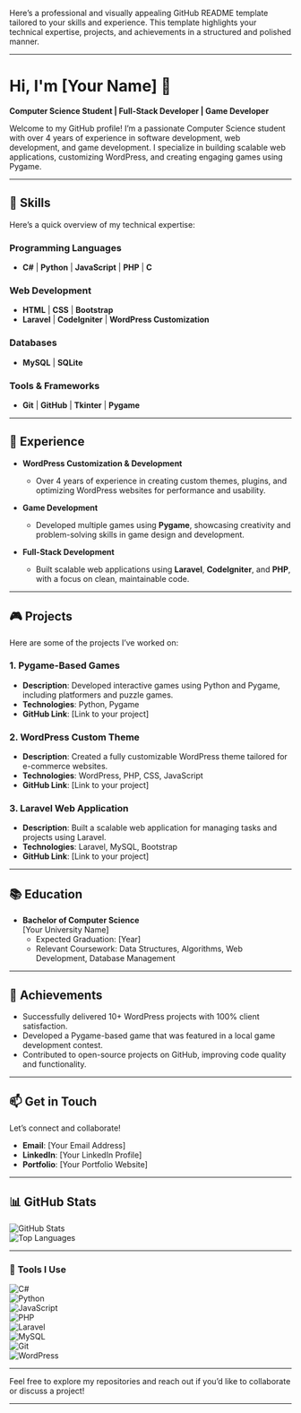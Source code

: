Here’s a professional and visually appealing GitHub README template tailored to your skills and experience. This template highlights your technical expertise, projects, and achievements in a structured and polished manner.

---

# Hi, I'm [Your Name] 👋  
**Computer Science Student | Full-Stack Developer | Game Developer**

Welcome to my GitHub profile! I’m a passionate Computer Science student with over 4 years of experience in software development, web development, and game development. I specialize in building scalable web applications, customizing WordPress, and creating engaging games using Pygame.  

---

## 🚀 **Skills**  
Here’s a quick overview of my technical expertise:  

### **Programming Languages**  
- **C#** | **Python** | **JavaScript** | **PHP** | **C**  

### **Web Development**  
- **HTML** | **CSS** | **Bootstrap**  
- **Laravel** | **CodeIgniter** | **WordPress Customization**  

### **Databases**  
- **MySQL** | **SQLite**  

### **Tools & Frameworks**  
- **Git** | **GitHub** | **Tkinter** | **Pygame**  

---

## 💼 **Experience**  
- **WordPress Customization & Development**  
  - Over 4 years of experience in creating custom themes, plugins, and optimizing WordPress websites for performance and usability.  

- **Game Development**  
  - Developed multiple games using **Pygame**, showcasing creativity and problem-solving skills in game design and development.  

- **Full-Stack Development**  
  - Built scalable web applications using **Laravel**, **CodeIgniter**, and **PHP**, with a focus on clean, maintainable code.  

---

## 🎮 **Projects**  
Here are some of the projects I’ve worked on:  

### **1. Pygame-Based Games**  
- **Description**: Developed interactive games using Python and Pygame, including platformers and puzzle games.  
- **Technologies**: Python, Pygame  
- **GitHub Link**: [Link to your project]  

### **2. WordPress Custom Theme**  
- **Description**: Created a fully customizable WordPress theme tailored for e-commerce websites.  
- **Technologies**: WordPress, PHP, CSS, JavaScript  
- **GitHub Link**: [Link to your project]  

### **3. Laravel Web Application**  
- **Description**: Built a scalable web application for managing tasks and projects using Laravel.  
- **Technologies**: Laravel, MySQL, Bootstrap  
- **GitHub Link**: [Link to your project]  

---

## 📚 **Education**  
- **Bachelor of Computer Science**  
  [Your University Name]  
  - Expected Graduation: [Year]  
  - Relevant Coursework: Data Structures, Algorithms, Web Development, Database Management  

---

## 🌟 **Achievements**  
- Successfully delivered 10+ WordPress projects with 100% client satisfaction.  
- Developed a Pygame-based game that was featured in a local game development contest.  
- Contributed to open-source projects on GitHub, improving code quality and functionality.  

---

## 📫 **Get in Touch**  
Let’s connect and collaborate!  
- **Email**: [Your Email Address]  
- **LinkedIn**: [Your LinkedIn Profile]  
- **Portfolio**: [Your Portfolio Website]  

---

## 📊 **GitHub Stats**  
![GitHub Stats](https://github-readme-stats.vercel.app/api?username=[YourGitHubUsername]&show_icons=true&theme=radical)  
![Top Languages](https://github-readme-stats.vercel.app/api/top-langs/?username=[YourGitHubUsername]&layout=compact&theme=radical)  

---

### 🔧 **Tools I Use**  
![C#](https://img.shields.io/badge/C%23-239120?style=for-the-badge&logo=c-sharp&logoColor=white)  
![Python](https://img.shields.io/badge/Python-3776AB?style=for-the-badge&logo=python&logoColor=white)  
![JavaScript](https://img.shields.io/badge/JavaScript-F7DF1E?style=for-the-badge&logo=javascript&logoColor=black)  
![PHP](https://img.shields.io/badge/PHP-777BB4?style=for-the-badge&logo=php&logoColor=white)  
![Laravel](https://img.shields.io/badge/Laravel-FF2D20?style=for-the-badge&logo=laravel&logoColor=white)  
![MySQL](https://img.shields.io/badge/MySQL-4479A1?style=for-the-badge&logo=mysql&logoColor=white)  
![Git](https://img.shields.io/badge/Git-F05032?style=for-the-badge&logo=git&logoColor=white)  
![WordPress](https://img.shields.io/badge/WordPress-21759B?style=for-the-badge&logo=wordpress&logoColor=white)  

---

Feel free to explore my repositories and reach out if you’d like to collaborate or discuss a project!  

---




<!---
- 👋 Hi, I’m @MUHAMMADUSAMA64874
- 👀 I’m interested in ...
- 🌱 I’m currently learning ...
- 💞️ I’m looking to collaborate on ...
- 📫 How to reach me ...
- 😄 Pronouns: ...
- ⚡ Fun fact: ...
MUHAMMADUSAMA64874/MUHAMMADUSAMA64874 is a ✨ special ✨ repository because its `README.md` (this file) appears on your GitHub profile.
You can click the Preview link to take a look at your changes.
--->
